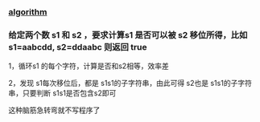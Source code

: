 ### [algorithm](/algorithm/)
### 给定两个数 s1 和 s2 ，要求计算s1 是否可以被 s2 移位所得，比如 s1=aabcdd, s2=ddaabc 则返回 true

1，循环s1 的每个字符，计算是否和s2相等，效率差

2，发现 s1每次移位后，都是 s1s1的子字符串，由此可得 s2也是 s1s1的子字符串，只要判断 s1s1是否包含s2即可

这种脑筋急转弯就不写程序了